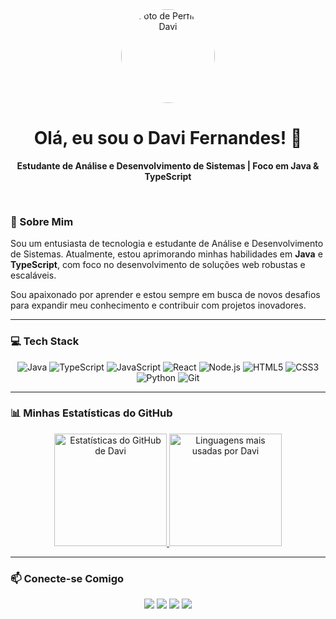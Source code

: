 <div align="center">
  <img src="https://i.pinimg.com/originals/27/87/21/278721b05c9ce199d163c78d1f72f823.gif" width="150px" style="border-radius:50%;" alt="Foto de Perfil do Davi">
  <h1 align="center">Olá, eu sou o Davi Fernandes! 👋</h1>
  <p align="center">
    <strong>Estudante de Análise e Desenvolvimento de Sistemas | Foco em Java & TypeScript</strong>
  </p>
</div>

<br>

### 🚀 Sobre Mim
<p>
  Sou um entusiasta de tecnologia e estudante de Análise e Desenvolvimento de Sistemas. Atualmente, estou aprimorando minhas habilidades em <strong>Java</strong> e <strong>TypeScript</strong>, com foco no desenvolvimento de soluções web robustas e escaláveis.
</p>
<p>
  Sou apaixonado por aprender e estou sempre em busca de novos desafios para expandir meu conhecimento e contribuir com projetos inovadores.
</p>

---

### 💻 Tech Stack
<div align="center">
  <img src="https://img.shields.io/badge/Java-ED8B00?style=for-the-badge&logo=openjdk&logoColor=white" alt="Java"/>
  <img src="https://img.shields.io/badge/TypeScript-007ACC?style=for-the-badge&logo=typescript&logoColor=white" alt="TypeScript"/>
  <img src="https://img.shields.io/badge/JavaScript-F7DF1E?style=for-the-badge&logo=javascript&logoColor=black" alt="JavaScript"/>
  <img src="https://img.shields.io/badge/React-20232A?style=for-the-badge&logo=react&logoColor=61DAFB" alt="React"/>
  <img src="https://img.shields.io/badge/Node.js-339933?style=for-the-badge&logo=nodedotjs&logoColor=white" alt="Node.js"/>
  <img src="https://img.shields.io/badge/HTML5-E34F26?style=for-the-badge&logo=html5&logoColor=white" alt="HTML5"/>
  <img src="https://img.shields.io/badge/CSS3-1572B6?style=for-the-badge&logo=css3&logoColor=white" alt="CSS3"/>
  <img src="https://img.shields.io/badge/Python-3776AB?style=for-the-badge&logo=python&logoColor=white" alt="Python"/>
  <img src="https://img.shields.io/badge/Git-F05032?style=for-the-badge&logo=git&logoColor=white" alt="Git"/>
</div>

---

### 📊 Minhas Estatísticas do GitHub
<div align="center">
  <a href="https://github.com/davifernandes1">
  <img height="180em" src="https://github-readme-stats.vercel.app/api?username=davifernandes1&show_icons=true&theme=midnight-purple&include_all_commits=true&count_private=true" alt="Estatísticas do GitHub de Davi"/>
  <img height="180em" src="https://github-readme-stats.vercel.app/api/top-langs/?username=davifernandes1&layout=compact&langs_count=7&theme=midnight-purple" alt="Linguagens mais usadas por Davi"/>
  </a>
</div>

---

### 📫 Conecte-se Comigo
<div align="center">
<a href="https://www.linkedin.com/in/davifernandesvieira/" target="_blank"><img src="https://img.shields.io/badge/-LinkedIn-%230077B5?style=for-the-badge&logo=linkedin&logoColor=white" target="_blank"></a>
<a href = "mailto:fernandesvieiradavi@gmail.com"><img src="https://img.shields.io/badge/-Gmail-%23333?style=for-the-badge&logo=gmail&logoColor=white" target="_blank"></a>
<a href="https://instagram.com/davi.fernanndes" target="_blank"><img src="https://img.shields.io/badge/-Instagram-%23E4405F?style=for-the-badge&logo=instagram&logoColor=white" target="_blank"></a>
<a href="https://www.twitch.tv/davefpss" target="_blank"><img src="https://img.shields.io/badge/Twitch-9146FF?style=for-the-badge&logo=twitch&logoColor=white" target="_blank"></a>
</div>
